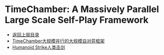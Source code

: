 # TimeChamber: A Massively Parallel Large Scale Self-Play Framework

- [返回上层目录](../inspir-ai.md)
- [TimeChamber大规模并行的大规模自对弈框架](time-chamber/time-chamber.md)
- [Humanoid Strike人类击剑](humanoid-strike/humanoid-strike.md)


